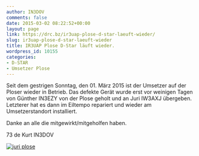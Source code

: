 ```yaml
---
author: IN3DOV
comments: false
date: 2015-03-02 08:22:52+00:00
layout: page
link: https://drc.bz/ir3uap-plose-d-star-laeuft-wieder/
slug: ir3uap-plose-d-star-laeuft-wieder
title: IR3UAP Plose D-Star läuft wieder.
wordpress_id: 10155
categories:
- D-STAR
- Umsetzer Plose
---
```


Seit dem gestrigen Sonntag, den 01. März 2015 ist der Umsetzer auf der Ploser wieder in Betrieb. Das defekte Gerät wurde erst vor weinigen Tagen von Günther IN3EZY von der Plose geholt und an Juri IW3AXJ übergeben. Letzterer hat es dann im Eiltempo repariert und wieder am Umsetzerstandort installiert.

Danke an alle die mitgewirkt/mitgeholfen haben.

73 de Kurt IN3DOV

[![juri plose](https://drc.bz/wp-content/uploads/2015/03/juri-plose-768x1024.jpg)](https://drc.bz/wp-content/uploads/2015/03/juri-plose.jpg)
